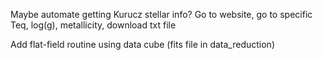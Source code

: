 Maybe automate getting Kurucz stellar info? Go to website, go to specific Teq, log(g), metallicity, download txt file

Add flat-field routine using data cube (fits file in data_reduction)
